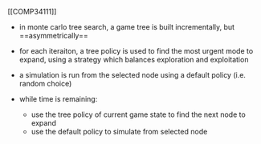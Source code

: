 [[COMP34111]]



- in monte carlo tree search, a game tree is built incrementally, but ==asymmetrically==
- for each iteraiton, a tree policy is used to find the most urgent mode to expand, using a strategy which balances exploration and exploitation
- a simulation is run from the selected node using a default policy (i.e. random choice)

- while time is remaining:
	- use the tree policy of current game state to find the next node to expand
	- use the default policy to simulate from selected node
